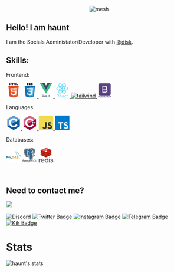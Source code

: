 <p align="center"> <img src="https://komarev.com/ghpvc/?username=mesh" alt="mesh" /> </p>

## Hello! I am haunt

I am the Socials Administator/Developer with [@disk](https://github.com/disk).


Skills:
--

Frontend: 
<p   <a href="https://www.w3.org/html/" target="_blank"> <img src="https://raw.githubusercontent.com/devicons/devicon/master/icons/html5/html5-original-wordmark.svg" alt="html5" width="40" height="40"/> </a> 
<a href="https://www.w3schools.com/css/" target="_blank"> <img src="https://raw.githubusercontent.com/devicons/devicon/master/icons/css3/css3-original-wordmark.svg" alt="css3" width="40" height="40"/> </a> 
<a href="https://vuejs.org/" target="_blank"> <img src="https://raw.githubusercontent.com/devicons/devicon/master/icons/vuejs/vuejs-original-wordmark.svg" alt="vuejs" width="40" height="40"/> </a>
<a href="https://reactjs.org/" target="_blank"> <img src="https://raw.githubusercontent.com/devicons/devicon/master/icons/react/react-original-wordmark.svg" alt="react" width="40" height="40"/> </a> 
<a href="https://tailwindcss.com/" target="_blank"> <img src="https://www.vectorlogo.zone/logos/tailwindcss/tailwindcss-icon.svg" alt="tailwind" width="40" height="40"/> </a> 
<a href="https://getbootstrap.com" target="_blank"> <img src="https://raw.githubusercontent.com/devicons/devicon/master/icons/bootstrap/bootstrap-plain-wordmark.svg" alt="bootstrap" width="40" height="40"/> </a> 



Languages:
  
<a href="https://www.cprogramming.com/" target="_blank"> <img src="https://raw.githubusercontent.com/devicons/devicon/master/icons/c/c-original.svg" alt="c" width="40" height="40"/> </a> 
 <a href="https://www.w3schools.com/cpp/" target="_blank"> <img src="https://raw.githubusercontent.com/devicons/devicon/master/icons/cplusplus/cplusplus-original.svg" alt="cplusplus" width="40" height="40"/> </a> 
<a href="https://developer.mozilla.org/en-US/docs/Web/JavaScript" target="_blank"> <img src="https://raw.githubusercontent.com/devicons/devicon/master/icons/javascript/javascript-original.svg" alt="javascript" width="40" height="40"/> </a> 
<a href="https://www.typescriptlang.org/" target="_blank"> <img src="https://raw.githubusercontent.com/devicons/devicon/master/icons/typescript/typescript-original.svg" alt="typescript" width="40" height="40"/> </a> 

Databases:

<a href="https://www.mysql.com/" target="_blank"> <img src="https://raw.githubusercontent.com/devicons/devicon/master/icons/mysql/mysql-original-wordmark.svg" alt="mysql" width="40" height="40"/> </a> 
<a href="https://www.postgresql.org" target="_blank"> <img src="https://raw.githubusercontent.com/devicons/devicon/master/icons/postgresql/postgresql-original-wordmark.svg" alt="postgresql" width="40" height="40"/> </a> 
<a href="https://redis.io" target="_blank"> <img src="https://raw.githubusercontent.com/devicons/devicon/master/icons/redis/redis-original-wordmark.svg" alt="redis" width="40" height="40"/> </a> 

<br />

Need to contact me?
--

<p align="left"> <img src="https://discord.c99.nl/widget/theme-2/583979585910079488.png" /> </p>

[![Discord](https://img.shields.io/badge/-@socials-7289da?style=flat&labelColor=7289da&logo=discord&logoColor=white&link=https://discord.gg/DMqDZ3yj3q)](https://discord.gg/6JXZP9BgWY) [![Twitter Badge](https://img.shields.io/badge/-@legendhaunt-1ca0f1?style=flat&labelColor=1ca0f1&logo=twitter&logoColor=white&link=https://twitter.com/legendhaunt)](https://twitter.com/legendhaunt) [![Instagram Badge](https://img.shields.io/badge/-@legendhaunt-e84393?style=flat&labelColor=e84393&logo=instagram&logoColor=white)](https://instagram.com/legendhaunt) [![Telegram Badge](https://img.shields.io/badge/-@legendhaunt-0088cc?style=flat&labelColor=0088cc&logo=telegram&logoColor=white)](https://t.me/legendhaunt) [![Kik Badge](https://img.shields.io/badge/-@legendhaunt-26beff?style=flat&labelColor=5dcd11&logo=kik&logoColor=white)](https://kik.me/legendhaunt)

# Stats


![haunt's stats](https://github-readme-stats.vercel.app/api?username=mesh&show_icons=true&theme=radical)

